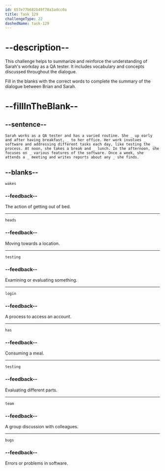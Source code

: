 ```yaml
---
id: 657e77b682b49f70a3adcc0a
title: Task 129
challengeType: 22
dashedName: task-129
---
```


# --description--

This challenge helps to summarize and reinforce the understanding of Sarah's workday as a QA tester. It includes vocabulary and concepts discussed throughout the dialogue.

Fill in the blanks with the correct words to complete the summary of the dialogue between Brian and Sarah.

# --fillInTheBlank--

## --sentence--

`Sarah works as a QA tester and has a varied routine. She _ up early and after having breakfast, _ to her office. Her work involves _ software and addressing different tasks each day, like testing the _ process. At noon, she takes a break and _ lunch. In the afternoon, she focuses on _ various features of the software. Once a week, she attends a _ meeting and writes reports about any _ she finds.`

## --blanks--

`wakes`

### --feedback--

The action of getting out of bed.

---

`heads`

### --feedback--

Moving towards a location.

---

`testing`

### --feedback--

Examining or evaluating something.

---

`login`

### --feedback--

A process to access an account.

---

`has`

### --feedback--

Consuming a meal.

---

`testing`

### --feedback--

Evaluating different parts.

---

`team`

### --feedback--

A group discussion with colleagues.

---

`bugs`

### --feedback--

Errors or problems in software.
